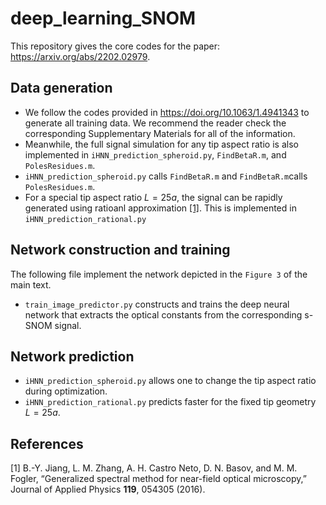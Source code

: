 # deep_learning_SNOM
This repository gives the core codes for the paper: https://arxiv.org/abs/2202.02979.

## Data generation
- We follow the codes provided in https://doi.org/10.1063/1.4941343 to generate all training data. We recommend the reader check the corresponding Supplementary Materials for all of the information.
- Meanwhile, the full signal simulation for any tip aspect ratio is also implemented in `iHNN_prediction_spheroid.py`, `FindBetaR.m`, and `PolesResidues.m`.
- `iHNN_prediction_spheroid.py` calls `FindBetaR.m` and `FindBetaR.m`calls `PolesResidues.m`.
- For a special tip aspect ratio $L=25a$, the signal can be rapidly generated using ratioanl approximation [[1]](#1). This is implemented in `iHNN_prediction_rational.py`

## Network construction and training
The following file implement the network depicted in the `Figure 3` of the main text.
- `train_image_predictor.py` constructs and trains the deep neural network that extracts the optical constants from the corresponding s-SNOM signal. 

## Network prediction
- `iHNN_prediction_spheroid.py` allows one to change the tip aspect ratio during optimization.
- `iHNN_prediction_rational.py` predicts faster for the fixed tip geometry $L=25a$.

## References
<a id="1">[1]</a> 
B.-Y. Jiang, L. M. Zhang, A. H. Castro Neto, D. N. Basov, and
M. M. Fogler, “Generalized spectral method for near-field optical
microscopy,” Journal of Applied Physics **119**, 054305 (2016).
